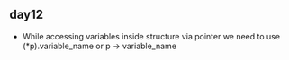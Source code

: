 ## day12
- While accessing variables inside structure via pointer we need to use (*p).variable_name or p -> variable_name
